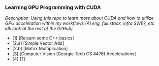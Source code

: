 ### Learning GPU Programming with CUDA
*Description: Using this repo to learn more about CUDA and how to utilize GPU acceleration within my workflows (AI eng, full stack, infra SWE?, etc idk look at the rest of the GitHub)*
- [1] [Relearn some C++ basics]
- [2.a] [Simple Vector Add]
- [2.b] [Matrix Multiplication]
- [3] [Computer Vision (Georgia Tech CS 4476) Accelerations]
- [4] [?]